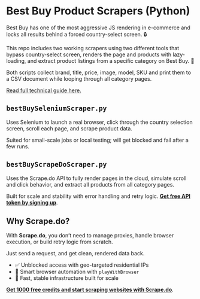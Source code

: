 # Best Buy Product Scrapers (Python)

Best Buy has one of the most aggressive JS rendering in e-commerce and locks all results behind a forced country-select screen. 🔒

This repo includes two working scrapers using two different tools that bypass country-select screen, renders the page and products with lazy-loading, and extract product listings from a specific category on Best Buy. 🔑

Both scripts collect brand, title, price, image, model, SKU and print them to a CSV document while looping through all category pages.

[Read full technical guide here.](https://scrape.do/blog/best-buy-scraping/)

## `bestBuySeleniumScraper.py`

Uses Selenium to launch a real browser, click through the country selection screen, scroll each page, and scrape product data.

Suited for small-scale jobs or local testing; will get blocked and fail after a few runs.

## `bestBuyScrapeDoScraper.py`
Uses the Scrape.do API to fully render pages in the cloud, simulate scroll and click behavior, and extract all products from all category pages. 

Built for scale and stability with error handling and retry logic. [**Get free API token by signing up**](https://dashboard.scrape.do/signup).

## Why Scrape.do?

With **Scrape.do**, you don’t need to manage proxies, handle browser execution, or build retry logic from scratch.

Just send a request, and get clean, rendered data back.

* ✅ Unblocked access with geo-targeted residential IPs
* 🧠 Smart browser automation with `playWithBrowser`
* 💨 Fast, stable infrastructure built for scale

[**Get 1000 free credits and start scraping websites with Scrape.do**](https://dashboard.scrape.do/signup).

